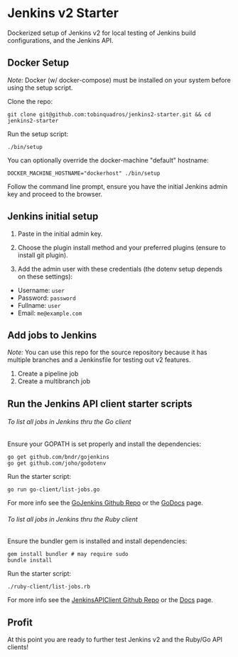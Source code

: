 # Jenkins v2 Starter

Dockerized setup of Jenkins v2 for local testing of Jenkins build
configurations, and the Jenkins API.

## Docker Setup

*Note:* Docker (w/ docker-compose) must be installed on your system before
using the setup script.

Clone the repo:

```
git clone git@github.com:tobinquadros/jenkins2-starter.git && cd jenkins2-starter
```

Run the setup script:

```
./bin/setup
```

You can optionally override the docker-machine "default" hostname:

```
DOCKER_MACHINE_HOSTNAME="dockerhost" ./bin/setup
```

Follow the command line prompt, ensure you have the initial Jenkins admin key
and proceed to the browser.

## Jenkins initial setup

1. Paste in the initial admin key.

2. Choose the plugin install method and your preferred plugins (ensure to install git plugin).

3. Add the admin user with these credentials (the dotenv setup depends on these settings):

  - Username: `user`
  - Password: `password`
  - Fullname: `user`
  - Email: `me@example.com`

## Add jobs to Jenkins

*Note:* You can use this repo for the source repository because it has multiple
branches and a Jenkinsfile for testing out v2 features.

1. Create a pipeline job
2. Create a multibranch job

## Run the Jenkins API client starter scripts

###### To list all jobs in Jenkins thru the Go client

Ensure your GOPATH is set properly and install the dependencies:

```
go get github.com/bndr/gojenkins
go get github.com/joho/godotenv
```

Run the starter script:

```
go run go-client/list-jobs.go
```

For more info see the [GoJenkins Github
Repo](https://github.com/bndr/gojenkins) or the
[GoDocs](https://godoc.org/github.com/bndr/gojenkins) page.

###### To list all jobs in Jenkins thru the Ruby client

Ensure the bundler gem is installed and install dependencies:

```
gem install bundler # may require sudo
bundle install
```

Run the starter script:

```
./ruby-client/list-jobs.rb
```

For more info see the [JenkinsAPIClient Github
Repo](https://github.com/arangamani/jenkins_api_client) or the
[Docs](http://github.arangamani.net/jenkins_api_client/) page.

## Profit

At this point you are ready to further test Jenkins v2 and the Ruby/Go API
clients!
